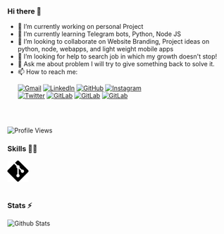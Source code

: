 <link href="https://cdn.jsdelivr.net/npm/remixicon@2.5.0/fonts/remixicon.css" rel="stylesheet">

### Hi there 👋

- 🔭 I’m currently working on personal Project
- 🌱 I’m currently learning Telegram bots, Python, Node JS
- 👯 I’m looking to collaborate on Website Branding, Project ideas on python, node, webapps, and light weight mobile apps
- 🤔 I’m looking for help to search job in which my growth doesn't stop!
- 💬 Ask me about problem I will try to give something back to solve it.
- 📫 How to reach me: <p>
  [![Gmail](https://img.shields.io/badge/Mail-white?style=for-the-badge&logo=Gmail)](mailto:chintanr21@gmail.com)
  [![LinkedIn](https://img.shields.io/badge/LinkedIn-0077B5?style=for-the-badge&logo=linkedin&logoColor=white)](https://www.linkedin.com/in/chintan992/)
  [![GitHub](https://img.shields.io/badge/GitHub-100000?style=for-the-badge&logo=github&logoColor=white)](https://www.github.com/chintan992/)
  [![Instagram](https://img.shields.io/badge/Instagram-E4405F?style=for-the-badge&logo=instagram&logoColor=white)](https://www.instagram.com/chintan992/)
  </br>
  [![Twitter](https://img.shields.io/badge/Twitter-1DA1F2?style=for-the-badge&logo=twitter&logoColor=white)](https://www.twitter.com/chintan992/)
  [![GitLab](https://img.shields.io/badge/GitLab-330F63?style=for-the-badge&logo=gitlab&logoColor=white)](https://www.gitlab.com/chintan992/)
  [![GitLab](https://img.shields.io/badge/YouTube-FF0000?style=for-the-badge&logo=youtube&logoColor=white)](https://www.gitlab.com/chintan992/)
  [![GitLab](https://img.shields.io/badge/Telegram-330F63?style=for-the-badge&logo=telegram&logoColor=white)](https://www.gitlab.com/chintan992/)
</p>

</br>
</br>

![Profile Views](https://hits.seeyoufarm.com/api/count/incr/badge.svg?url=https://github.com/chintan992/&title=Profile%20Views)

### Skills 👨‍💻

[![GitLab](svg/git.svg)](https://www.gitlab.com/chintan992/)
<br>
</br>

### Stats ⚡️

![Github Stats](https://readmestats.vercel.app/api?username=chintan992&show_icons=true&title_color=333&icon_color=333&count_private=true&include_all_commits=true)
